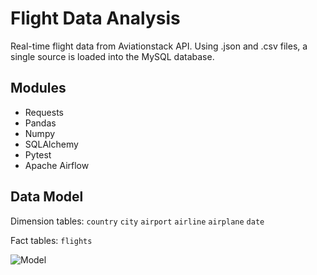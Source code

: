 # Flight Data Analysis

Real-time flight data from Aviationstack API. Using .json and .csv files, a single source is loaded into the MySQL database.

## Modules

- Requests
- Pandas
- Numpy
- SQLAlchemy
- Pytest
- Apache Airflow

## Data Model

Dimension tables:
`country`
`city`
`airport`
`airline`
`airplane`
`date`

Fact tables:
`flights`

![Model](https://i.imgur.com/T9YPHBv.jpg)
